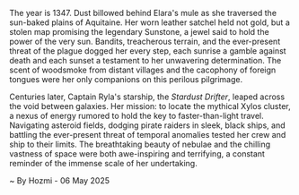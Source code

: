 
The year is 1347.  Dust billowed behind Elara's mule as she traversed the sun-baked plains of Aquitaine.  Her worn leather satchel held not gold, but a stolen map promising the legendary Sunstone, a jewel said to hold the power of the very sun.  Bandits, treacherous terrain, and the ever-present threat of the plague dogged her every step, each sunrise a gamble against death and each sunset a testament to her unwavering determination.  The scent of woodsmoke from distant villages and the cacophony of foreign tongues were her only companions on this perilous pilgrimage.

Centuries later, Captain Ryla's starship, the *Stardust Drifter*, leaped across the void between galaxies.  Her mission: to locate the mythical Xylos cluster, a nexus of energy rumored to hold the key to faster-than-light travel.  Navigating asteroid fields, dodging pirate raiders in sleek, black ships, and battling the ever-present threat of temporal anomalies tested her crew and ship to their limits.  The breathtaking beauty of nebulae and the chilling vastness of space were both awe-inspiring and terrifying, a constant reminder of the immense scale of her undertaking.

~ By Hozmi - 06 May 2025
